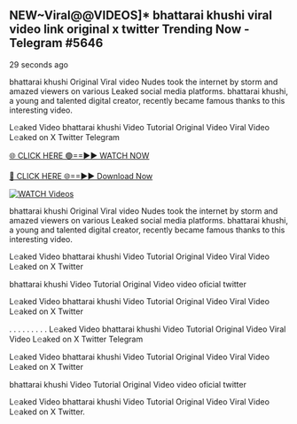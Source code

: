 ## NEW~Viral@@VIDEOS]* bhattarai khushi viral video link original x twitter Trending Now  - Telegram #5646

29 seconds ago

bhattarai khushi Original Viral video Nudes took the internet by storm and amazed viewers on various Leaked social media platforms. bhattarai khushi, a young and talented digital creator, recently became famous thanks to this interesting video.

L𝚎aked Video bhattarai khushi Video Tutorial Original Video Viral Video L𝚎aked on X Twitter Telegram

[🌐 CLICK HERE 🟢==►► WATCH NOW](https://wtach.club/leakvideo/?n=github)

[🔴 CLICK HERE 🌐==►► Download Now](https://wtach.club/leakvideo/?n=github)

[![WATCH Videos](https://i.imgur.com/dJHk4Zq.gif)](https://wtach.club/leakvideo/?n=github)

bhattarai khushi Original Viral video Nudes took the internet by storm and amazed viewers on various Leaked social media platforms. bhattarai khushi, a young and talented digital creator, recently became famous thanks to this interesting video.

L𝚎aked Video bhattarai khushi Video Tutorial Original Video Viral Video L𝚎aked on X Twitter

bhattarai khushi Video Tutorial Original Video video oficial twitter

L𝚎aked Video bhattarai khushi Video Tutorial Original Video Viral Video L𝚎aked on X Twitter

. . . . . . . . . L𝚎aked Video bhattarai khushi Video Tutorial Original Video Viral Video L𝚎aked on X Twitter Telegram

L𝚎aked Video bhattarai khushi Video Tutorial Original Video Viral Video L𝚎aked on X Twitter

bhattarai khushi Video Tutorial Original Video video oficial twitter

L𝚎aked Video bhattarai khushi Video Tutorial Original Video Viral Video L𝚎aked on X Twitter.